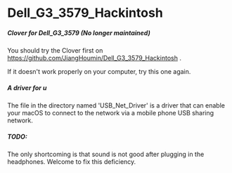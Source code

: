 # Dell_G3_3579_Hackintosh
##### Clover for Dell_G3_3579 (No longer maintained)

You should try the Clover first on https://github.com/JiangHoumin/Dell_G3_3579_Hackintosh .

If it doesn't work properly on your computer,  try this one again.



##### A driver for u

The file in the directory named 'USB_Net_Driver' is a driver that can enable your macOS to connect to the network via a mobile phone USB sharing network.



##### TODO: 

The only shortcoming is that sound is not good after plugging in the headphones. Welcome to fix this deficiency.